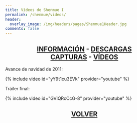 ```yaml
---
title: Vídeos de Shenmue I
permalink: /shenmue/videos/
header:
  overlay_image: /img/headers/pages/Shenmue1Header.jpg
comments: false
---
```

<h2 style="text-align: center;"><strong><a href="/shenmue/informacion/">INFORMACIÓN</a> - <a href="/shenmue/descargar/">DESCARGAS</a><br>  
<a href="/shenmue/capturas/">CAPTURAS</a> - <a href="/shenmue/videos/">VÍDEOS</a></strong></h2>  
Avance de navidad de 2011:

{% include video id="yY9t1cu3EVk" provider="youtube" %}

Tráiler final:

{% include video id="GVlQRcCcG-8" provider="youtube" %}

<h2 style="text-align: center;"><strong><a href="/shenmue/">VOLVER</a></strong></h2>


